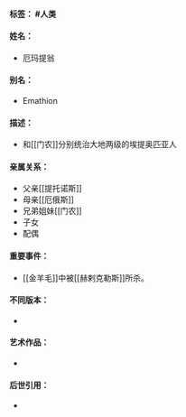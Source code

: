 #### 标签： #人类
#### 姓名：
- 厄玛提翁
#### 别名：
- Emathion
#### 描述：
- 和[[门农]]分别统治大地两级的埃提奥匹亚人
#### 亲属关系：
- 父亲[[提托诺斯]]
- 母亲[[厄俄斯]]
- 兄弟姐妹[[门农]]
- 子女
- 配偶
#### 重要事件：
- [[金羊毛]]中被[[赫剌克勒斯]]所杀。
#### 不同版本：
- 
#### 艺术作品：
- 
#### 后世引用：
- 